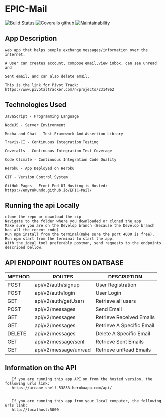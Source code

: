 # EPIC-Mail 
 

 [![Build Status](https://travis-ci.org/EmyRukundo/EPIC-Mail.svg?branch=develop)](https://travis-ci.org/EmyRukundo/EPIC-Mail)  ![Coveralls github](https://img.shields.io/coveralls/github/EmyRukundo/EPIC-Mail.svg?style=popout)  [![Maintainability](https://api.codeclimate.com/v1/badges/430aae199b238ec60664/maintainability)](https://codeclimate.com/github/EmyRukundo/EPIC-Mail/maintainability)




## App Description

    web app that helps people exchange messages/information over the internet.

    A User can creates account, compose email,view inbox, can see unread and

    Sent email, and can also delete email.
    
    This is the link for Pivot Track: https://www.pivotaltracker.com/n/projects/2314962


## Technologies Used

    JavaScript - Programming Language

    NodeJS - Server Environment

    Mocha and Chai - Test Framework And Assertion Library

    Travis-CI - Continuous Integration Testing

    Coveralls - Continuous Integration Test Coverage

    Code Climate - Continuous Integration Code Quality

    Heroku - App Deployed on Heroku

    GIT - Version Control System

    GitHub Pages - Front-End UI Hosting is Hosted: https://emyrukundo.github.io/EPIC-Mail/ 



## Running the api Locally

    clone the repo or download the zip
    Navigate to the folder where you downloaded or cloned the app
    Make sure you are on the Develop branch (Because the Develop branch has all the recent code)
    Run npm install from the terminal(make sure the port 4000 is free).
    Run npm start from the terminal to start the app.
    With the ideal tool preferably postman, send requests to the endpoints descriped bellow.


## API ENDPOINT ROUTES ON DATBASE
   
| METHOD  |	ROUTES                 |	DESCRIPTION                 |
|-------- |-----------------------|-----------------------------|        	                                  
| POST    |	api/v2/auth/signup    |    User Registration        |	
| POST    |	api/v2/auth/login     |	   User Login 	             |
| GET     | api/v2/auth/getUsers  |    Retrieve all users       |
| POST    |	api/v2/messages       |    Send Email 	             |
| GET 	  | api/v2/messages        |   	Retrieve Received Emails | 	
| GET 	  | api/v2/messages        |    Retrieve A Specific Email| 	
| DELETE  |	api/v2/messages       |	   Delete A Specific Email  | 	
| GET 	  | api/v2/message/sent    | 	  Retrieve Sent Emails     | 	
| GET 	  | api/v2/message/unread  |	   Retrieve unRead Emails   |
 

## Information on the API

       If you are running this app API on from the hosted version, the following urls link:
       https://arcane-shelf-53833.herokuapp.com/api/ 
          

       If you are running this app from your local computer, the following urls link:
       http://localhost:5000 
 
   
